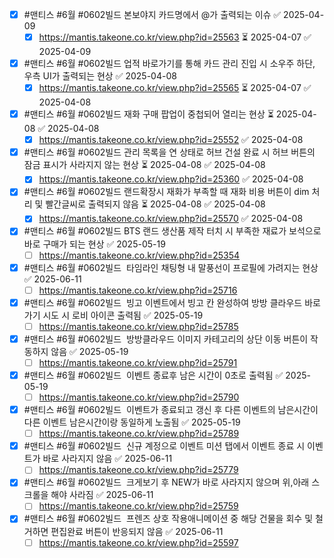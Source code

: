 
- [x] #맨티스  #6월   #0602빌드  본보야지 카드명에서 @가 출력되는 이슈 ✅ 2025-04-09
	- [x] https://mantis.takeone.co.kr/view.php?id=25563 ⏳ 2025-04-07 ✅ 2025-04-09
- [x] #맨티스  #6월  #0602빌드  업적 바로가기를 통해 카드 관리 진입 시 소우주 하단, 우측 UI가 출력되는 현상 ✅ 2025-04-08
	- [x] https://mantis.takeone.co.kr/view.php?id=25565 ⏳ 2025-04-07 ✅ 2025-04-08
- [x] #맨티스  #6월  #0602빌드  재화 구매 팝업이 중첩되어 열리는 현상 ⏳ 2025-04-08 ✅ 2025-04-08
	- [x] https://mantis.takeone.co.kr/view.php?id=25552 ✅ 2025-04-08
- [x] #맨티스  #6월  #0602빌드  관리 목록을 연 상태로 허브 건설 완료 시 허브 버튼의 잠금 표시가 사라지지 않는 현상 ⏳ 2025-04-08 ✅ 2025-04-08
	- [x] https://mantis.takeone.co.kr/view.php?id=25360 ✅ 2025-04-08
- [x] #맨티스  #6월  #0602빌드  랜드확장시 재화가 부족할 때 재화 비용 버튼이 dim 처리 및 빨간글씨로 출력되지 않음 ⏳ 2025-04-08 ✅ 2025-04-08
	- [x] https://mantis.takeone.co.kr/view.php?id=25570 ✅ 2025-04-08

- [x] #맨티스  #6월  #0602빌드  BTS 랜드 생산품 제작 터치 시 부족한 재료가 보석으로 바로 구매가 되는 현상 ✅ 2025-05-19
	- [ ] https://mantis.takeone.co.kr/view.php?id=25354
- [x] #맨티스  #6월   #0602빌드  타임라인 채팅형 내 말풍선이 프로필에 가려지는 현상 ✅ 2025-06-11
	- [ ] https://mantis.takeone.co.kr/view.php?id=25716
- [x] #맨티스  #6월   #0602빌드  빙고 이벤트에서 빙고 칸 완성하여 방방 클라우드 바로가기 시도 시 로비 아이콘 출력됨 ✅ 2025-05-19
	- [ ]  https://mantis.takeone.co.kr/view.php?id=25785
- [x] #맨티스  #6월   #0602빌드  방방클라우드 이미지 카테고리의 상단 이동 버튼이 작동하지 않음 ✅ 2025-05-19
	- [ ] https://mantis.takeone.co.kr/view.php?id=25791
- [x] #맨티스  #6월   #0602빌드  이벤트 종료후 남은 시간이 0초로 출력됨 ✅ 2025-05-19
	- [ ] https://mantis.takeone.co.kr/view.php?id=25790
- [x] #맨티스  #6월   #0602빌드  이벤트가 종료되고 갱신 후 다른 이벤트의 남은시간이 다른 이벤트 남은시간이랑 동일하게 노출됨 ✅ 2025-05-19
	- [ ] https://mantis.takeone.co.kr/view.php?id=25789
- [x] #맨티스  #6월   #0602빌드  신규 계정으로 이벤트 미션 탭에서 이벤트 종료 시 이벤트가 바로 사라지지 않음 ✅ 2025-06-11
	- [ ] https://mantis.takeone.co.kr/view.php?id=25779
- [x] #맨티스  #6월   #0602빌드  크게보기 후 NEW가 바로 사라지지 않으며 위,아래 스크롤을 해야 사라짐 ✅ 2025-06-11
	- [ ] https://mantis.takeone.co.kr/view.php?id=25759
- [x] #맨티스  #6월   #0602빌드  프렌즈 상호 작용애니메이션 중 해당 건물을 회수 및 철거하면 편집완료 버튼이 반응되지 않음 ✅ 2025-06-11
	- [ ] https://mantis.takeone.co.kr/view.php?id=25597
